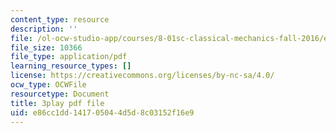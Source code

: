 ```yaml
---
content_type: resource
description: ''
file: /ol-ocw-studio-app/courses/8-01sc-classical-mechanics-fall-2016/e86cc1dd141705044d5d8c03152f16e9_bX4liSWB4Gk.pdf
file_size: 10366
file_type: application/pdf
learning_resource_types: []
license: https://creativecommons.org/licenses/by-nc-sa/4.0/
ocw_type: OCWFile
resourcetype: Document
title: 3play pdf file
uid: e86cc1dd-1417-0504-4d5d-8c03152f16e9
---
```

